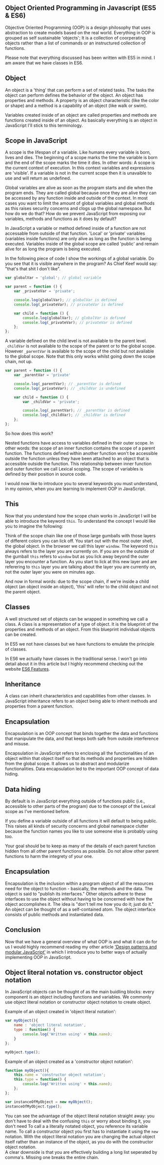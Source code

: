 ## Object Oriented Programming in Javascript (ES5 & ES6)

Objective Oriented Programming (OOP) is a design philosophy that uses abstraction to create models based on the real world. Everything in OOP is grouped as self sustainable 'objects'; It is a collection of coorperating objects rather than a list of commands or an instructured collection of functions.

Please note that everything discussed has been written with ES5 in mind. I am aware that we have classes in ES6.


## Object

An object is a 'thing' that can perform a set of related tasks. The tasks the object can perform defines the behavior of the object. An object has properties and methods. A property is an object characteristic (like the color or shape) and a method is a capability of an object (like walk or swim).

Variables created inside of an object are called properties and methods are functions created inside of an object. As basically everything is an object in JavaScript I'll stick to this terminology.


## Scope in JavaScript

A scope is the lifespan of a variable. Like humans every variable is born, lives and dies. The beginning of a scope marks the time the variable is born and the end of the scope marks the time it dies. In other words: A scope is the current context of execution. In this context variables and expressions are 'visible'. If a variable is not in the current scope then it is unavaible to use and will return as undefined.

Global variables are alive as soon as the program starts and die when the program ends. They are called global because once they are alive they can be accessed by any function inside and outside of the context. In most cases you want to limit the amount of global variables and global methods as this raises security concerns and clogs up the global namespace. But how do we do that? How do we prevent JavaScript from exposing our variables, methods and functions as it does by default?

In JavaScript a variable or method defined inside of a function are not accessable from outside of that function. 'Local' or 'private' variables (variables inside functions) are only alive as long as the function is being executed. Variables inside of the global scope are called 'public' and remain alive for as long the program is being executed.

In the following piece of code I show the workings of a global variable. Do you see that it is visible anywhere in the program? As Chief Keef would say: "that's that shit I don't like".

```javascript
var globalVar = 'global'; // global variable

var parent = function () {
	var _privateVar = 'private';

	console.log(globalVar); // globalVar is defined
	console.log(_privateVar); // privateVar is defined

	var child = function () {
		console.log(globalVar); // globalVar is defined
		console.log(_privateVar); // privateVar is defined
	};
};
```

A variable defined on the child level is not available to the parent level. `_childVar` is not available to the scope of the parent or to the global scope. However `_parentVar` is available to the scope of the child but not available to the global scope. Note that this only works whilst going down the scope chain, not up. 

```javascript
var parent = function () {
	var _parentVar = 'private'

	console.log(_parentVar); // _parentVar is defined
	console.log(_privateVar); // _childVar is undefined

	var child = function () {
		var _childVar = 'private';

		console.log(_parentVar); // _parentVar is defined
		console.log(_childVar); // _childVar is defined
	};
};
```

So how does this work?

Nested functions have access to variables defined in their outer scope. In other words: the scope of an inner function contains the scope of a parent function. The functions defined within another function won't be accessible outside the function unless they have been attached to an object that is accessible outside the function. This relationship between inner function and outer function we call Lexical scoping. The scope of variables is defined by their position in source code.

I would now like to introduce you to several keywords you must understand, in my opinion, when you are learning to implement OOP in JavaScript. 

## This

Now that you understand how the scope chain works in JavaScript I will be able to introduce the keyword `this`. To understand the concept I would like you to imagine the following:

Think of the scope chain like one of those large gumballs with those layers of different colors you can lick off. You start out with the most outer shell, the global object. In the browser we call this layer `window`. The keyword `this` always refers to the layer you are currently on. If you are on the outside of the gumball `this` refers to `window` but as you lick away beyond the outer layer you encounter a function. As you start to lick at this new layer and are referering to `this` layer you are talking about the layer you are currently on, not the outer layer you were on minutes ago.

And now in formal words: due to the scope chain, if we're inside a child object (an object inside an object), 'this' will refer to the child object and not the parent object.


## Classes

A well structured set of objects can be wrapped in something we call a class. A class is a representation of a type of object. It is the blueprint of the properties and methods of an object. From this blueprint individual objects can be created.

In ES5 we not have classes but we have functions to emulate the principle of classes. 

In ES6 we actually have classes in the traditional sense. I won't go into detail about it in this article but I highly recommend checking out the website [ES6 Features](http://es6-features.org/#ClassDefinition).


## Inheritance
	
A class can inherit characteristics and capabilities from other classes. In JavaScript inheritance refers to an object being able to inherit methods and properties from a parent function.


## Encapsulation

Encapsulation is an OOP concept that binds together the data and functions that manipulate the data, and that keeps both safe from outside interference and misuse.

Encapsulation in JavaScript refers to enclosing all the functionalities of an object within that object itself so that its methods and properties are hidden from the global scope. It allows us to abstract and modularize functionalities. Data encapsulation led to the important OOP concept of data hiding. 


## Data hiding

By default is in JavaScript everything outside of functions public (i.e., accessible to other parts of the program) due to the concept of the Lexical scope as I've mentioned before.

If you define a variable outside of all functions it will default to being public. This raises all kinds of security concerns and global namespace clutter because the function names you like to use someone else is probably using too.

Your goal should be to keep as many of the details of each parent function hidden from all other parent functions as possible. Do not allow other parent functions to harm the integrety of your one. 


## Encapsulation

Encapsulation is the inclusion within a program object of all the resources need for the object to function - basically, the methods and the data. The object is said to "publish its interfaces." Other objects adhere to these interfaces to use the object without having to be concerned with how the object accomplishes it. The idea is "don't tell me how you do it; just do it." An object can be thought of as a self-contained atom. The object interface consists of public methods and instantiated data.


## Conclusion

Now that we have a general overview of what OOP is and what it can do for us I would highly recommend reading my other article ['Design patterns and modular JavaScript'](https://www.github.com/timvanscherpenzeel/Articles) in which I introduce you to better ways of actually implementing OOP in JavaScript. 


## Object literal notation vs. constructor object notation

In JavaScript objects can be thought of as the main buidling blocks: every component is an object including functions and variables. We commonly use object literal notation or constructor object notation to create object.

Example of an object created in 'object literal notation':

```javascript
var myObject(){
	name : 'object literal notation',
	type : function() {
		console.log('Written using' + this.name);
	}
};

myObject.type();
```

Example of an object created as a 'constructor object notation':

```javascript
function myObject(){
	this.name = 'constructor object notation';
	this.type = function() {
		console.log('Written using' + this.name);
	};
};

var instanceOfMyObject = new myObject();
instanceOfMyObject.type();
```

You can see the advantage of the object literal notation straight away: you don't have to deal with the confusing `this` or worry about binding it, you don't need  To call a a literally notated object, you reference its variable name. To call a constructor object you first has to instantiate it using the `new` notation. With the object literal notation you are changing the actual object itself rather than an instance of the object, as you do with the constructor object notation.   
A clear downside is that you are effectively building a long list seperated by comma's. Missing one breaks the entire chain.

